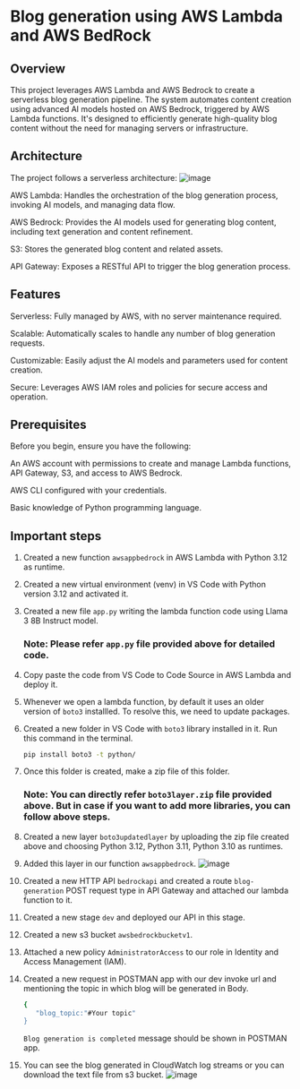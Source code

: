 # Blog generation using AWS Lambda and AWS BedRock

## Overview
This project leverages AWS Lambda and AWS Bedrock to create a serverless blog generation pipeline. The system automates content creation using advanced AI models hosted on AWS Bedrock, triggered by AWS Lambda functions. It's designed to efficiently generate high-quality blog content without the need for managing servers or infrastructure.

## Architecture
The project follows a serverless architecture:
![image](https://github.com/user-attachments/assets/2f4dc5fb-f201-4ae6-8a05-ec59082c8328)

AWS Lambda: Handles the orchestration of the blog generation process, invoking AI models, and managing data flow.

AWS Bedrock: Provides the AI models used for generating blog content, including text generation and content refinement.

S3: Stores the generated blog content and related assets.

API Gateway: Exposes a RESTful API to trigger the blog generation process.

## Features
Serverless: Fully managed by AWS, with no server maintenance required.

Scalable: Automatically scales to handle any number of blog generation requests.

Customizable: Easily adjust the AI models and parameters used for content creation.

Secure: Leverages AWS IAM roles and policies for secure access and operation.

## Prerequisites
Before you begin, ensure you have the following:

An AWS account with permissions to create and manage Lambda functions, API Gateway, S3, and access to AWS Bedrock.

AWS CLI configured with your credentials.

Basic knowledge of Python programming language.

## Important steps

1. Created a new function `awsappbedrock` in AWS Lambda with Python 3.12 as runtime.
2. Created a new virtual environment (venv) in VS Code with Python version 3.12 and activated it.
3. Created a new file `app.py` writing the lambda function code using Llama 3 8B Instruct model.
   ### Note: Please refer `app.py` file provided above for detailed code.
4. Copy paste the code from VS Code to  Code Source in AWS Lambda and deploy it.
5. Whenever we open a lambda function, by default it uses an older version of `boto3` installled. To resolve this, we need to update packages.
6. Created a new folder in VS Code with `boto3` library installed in it. Run this command in the terminal.
   ```bash
   pip install boto3 -t python/
   ```
7. Once this folder is created, make a zip file of this folder.
   ### Note: You can directly refer `boto3layer.zip` file provided above. But in case if you want to add more libraries, you can follow above steps.
8. Created a new layer `boto3updatedlayer` by uploading the zip file created above and choosing Python 3.12, Python 3.11, Python 3.10 as runtimes.
9. Added this layer in our function `awsappbedrock`.
    ![image](https://github.com/user-attachments/assets/fce3d3da-f560-41af-90fd-2adc07cba8fc)

11. Created a new HTTP API `bedrockapi` and created a route `blog-generation` POST request type in API Gateway and attached our lambda function to it.
12. Created a new stage `dev` and deployed our API in this stage.
13. Created a new s3 bucket `awsbedrockbucketv1`.
14. Attached a new policy `AdministratorAccess` to our role in Identity and Access Management (IAM).
15. Created a new request in POSTMAN app with our dev invoke url and mentioning the topic in which blog will be generated in Body.
    ```bash
    {
       "blog_topic:"#Your topic"
    }
    ```
    `Blog generation is completed` message should be shown in POSTMAN app.
16. You can see the blog generated in CloudWatch log streams or you can download the text file from s3 bucket.
![image](https://github.com/user-attachments/assets/259acb52-f68a-4174-bd8e-1ad6de69a35b)
